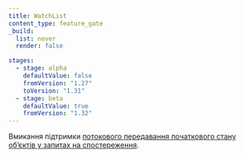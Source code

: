 ```yaml
---
title: WatchList
content_type: feature_gate
_build:
  list: never
  render: false

stages:
  - stage: alpha
    defaultValue: false
    fromVersion: "1.27"
    toVersion: "1.31"
  - stage: beta
    defaultValue: true
    fromVersion: "1.32"
---
```


Вмикання підтримки [потокового передавання початкового стану обʼєктів у запитах на спостереження](/docs/reference/using-api/api-concepts/#streaming-lists).
